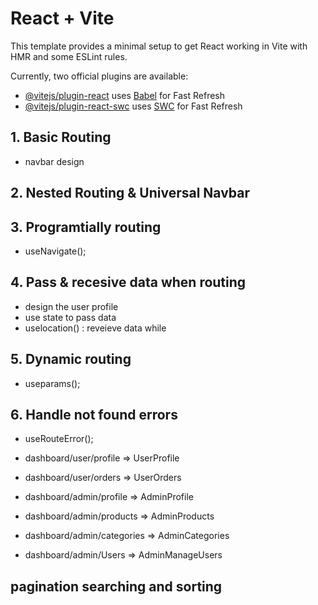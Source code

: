 # React + Vite

This template provides a minimal setup to get React working in Vite with HMR and some ESLint rules.

Currently, two official plugins are available:

- [@vitejs/plugin-react](https://github.com/vitejs/vite-plugin-react/blob/main/packages/plugin-react/README.md) uses [Babel](https://babeljs.io/) for Fast Refresh
- [@vitejs/plugin-react-swc](https://github.com/vitejs/vite-plugin-react-swc) uses [SWC](https://swc.rs/) for Fast Refresh


## 1. Basic Routing
- navbar design

## 2. Nested Routing & Universal Navbar
<Outlet />
<Link to></Link>

## 3. Programtially routing
- useNavigate();

## 4. Pass & recesive data when routing
- design the user profile
- use state to pass data
- uselocation() : reveieve data while

## 5. Dynamic routing
- useparams();

## 6. Handle not found errors
- useRouteError();


- dashboard/user/profile => UserProfile
- dashboard/user/orders => UserOrders


- dashboard/admin/profile => AdminProfile
- dashboard/admin/products => AdminProducts
- dashboard/admin/categories => AdminCategories
- dashboard/admin/Users => AdminManageUsers

## pagination searching and sorting

